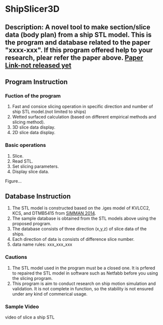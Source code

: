 # ShipSlicer3D
Description: A novel tool to make section/slice data (body plan) from a ship STL model.
This is the program and database related to the paper "xxxx-xxx".
If this program offered help to your research, plear refer the paper above.
[Paper Link-not released yet]()
---

## Program Instruction

### Fuction of the program
1. Fast and consice slicing operation in specific direction and number of ship STL model.(not limited to ships)
2. Wetted surfaced calculation (based on different empirical methods and slicing method).
3. 3D slice data display.
4. 2D slice data display.

### Basic operations
1. Slice.
2. Read STL.
3. Set slicing parameters.
4. Display slice data.

Figure...

## Database Instruction
1. The STL model is constructed based on the .iges model of KVLCC2, KCS, and DTMB5415 from [SIMMAN 2014](https://simman2014.dk/).
2. The sample database is obtained from the STL models above using the proposed program.
3. The database consists of three direction (x,y,z) of slice data of the ships.
4. Each direction of data is consists of difference slice number.
5. data name rules: xxx_xxx_xxx

### Cautions
1. The STL model used in the program must be a closed one. It is prfered to repaired the STL model in software such as Netfabb before you using the slicing program.
2. This program is aim to conduct research on ship motion simulation and validation. It is not complete in function, so the stability is not ensured under any kind of commerical usage.

### Sample Video 
video of slice a ship STL
